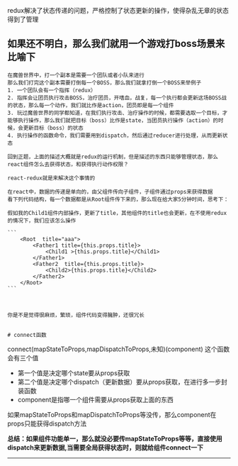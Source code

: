 
redux解决了状态传递的问题，严格控制了状态更新的操作，使得杂乱无章的状态得到了管理


## 如果还不明白，那么我们就用一个游戏打boss场景来比喻下
    在魔兽世界中，打一个副本是需要一个团队或者小队来进行
    那么我们打完这个副本需要打倒每一个BOSS，那么我们就拿打倒一个BOSS来举例子
    1. 一个团队会有一个指挥（redux）
    2. 指挥会让团员执行攻击BOSS，治疗团员，开嗜血，战复，每一个执行都会更新这场BOSS战的状态，那么每一个动作，我们就比作是action，团员即是每一个组件
    3. 玩过魔兽世界的同学都知道，在我们执行攻击、治疗操作的时候，都需要选取一个目标，才能够执行操作，那么我们就把目标（boss）比作是state，当团员执行操作（action）的时候，会更新目标（boss）的状态
    4. 执行操作的函数命令，我们需要用到dispatch，然后通过reducer进行处理，从而更新状态

    回到正题，上面的描述大概就是redux的运行机制，但是描述的东西只能够管理状态，那么react组件怎么去获得状态，和获得执行动作权限？

    react-redux就是来解决这个事情的

    在react中，数据的传递是单向的，由父组件传向子组件，子组件通过props来获得数据
    看下列代码结构，每一个数据都是从Root组件传下来的，那么现在给大家5分钟时间，思考下：

    假如我的Child1组件内部操作，更新了title，其他组件的title也会更新，在不使用redux的情况下，我们应该怎么操作

    ```
        <Root  title="aaa">
            <Father1 title={this.props.title}>
                <Child1 >{this.props.title}</Child1>
            </Father1>
            <Father2  title={this.props.title}>
                <Child2>{this.props.title}</Child2>
            </Father2>
        </Root>
    ```



    你是不是觉得很麻烦，繁琐，组件代码变得臃肿，还很冗长


    # connect函数


connect(mapStateToProps,mapDispatchToProps,未知)(component)
这个函数会有三个值
- 第一个值是决定哪个state要从props获取
- 第二个值是决定哪个dispatch（更新数据）要从props获取，在进行多一步封装函数
- component是指哪一个组件需要从props获取上面的东西

如果mapStateToProps和mapDispatchToProps等没传，那么component在props只能获得dispatch方法

**总结：如果组件功能单一，那么就没必要传mapStateToProps等等，直接使用dispatch来更新数据,当需要全局获得状态时，则就给组件connect一下**


****

    